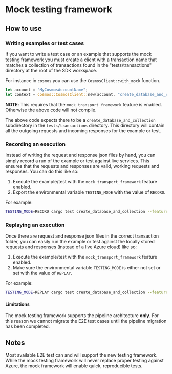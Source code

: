 # Mock testing framework

## How to use

### Writing examples or test cases

If you want to write a test case or an example that supports the mock testing framework you must create a client with a transaction name that matches a collection of transactions found in the "tests/transactions" directory at the root of the SDK workspace.

For instance in `cosmos` you can use the `CosmosClient::with_mock` function.

```rust
let account = "MyCosmosAccountName";
let context = cosmos::CosmosClient::new(account, "create_database_and_collection");
```

**NOTE**: This requires that the `mock_transport_framework` feature is enabled. Otherwise the above code will not compile.

The above code expects there to be a `create_database_and_collection` subdirectory in the `tests/transactions` directory. This directory will contain all the outgoing requests and incoming responses for the example or test.

### Recording an execution

Instead of writing the request and response json files by hand, you can simply record a run of the example or test against live services. This ensures that the requests and responses are valid, working requests and responses. You can do this like so:

1. Execute the example/test with the `mock_transport_framework` feature enabled.
2. Export the environmental variable `TESTING_MODE` with the value of `RECORD`.

For example:

```bash
TESTING_MODE=RECORD cargo test create_database_and_collection --features=mock_transport_framework
```

### Replaying an execution

Once there are request and response json files in the correct transaction folder, you can easily run the example or test against the locally stored requests and responses (instead of a live Azure cloud) like so:

1. Execute the example/test with the `mock_transport_framework` feature enabled.
2. Make sure the environmental variable `TESTING_MODE` is either not set or set with the value of `REPLAY`.

For example:

```bash
TESTING_MODE=REPLAY cargo test create_database_and_collection --features=mock_transport_framework
```

#### Limitations

The mock testing framework supports the pipeline architecture **only**. For this reason we cannot migrate the E2E test cases until the pipeline migration has been completed.

## Notes

Most available E2E test can and will support the new testing framework. While the mock testing framework will never replace proper testing against Azure, the mock framework will enable quick, reproducible tests.
